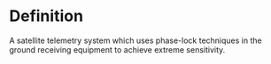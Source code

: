# Definition

A satellite telemetry system which uses phase-lock techniques in the
ground receiving equipment to achieve extreme sensitivity.
